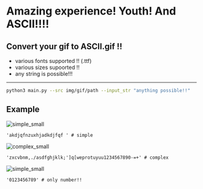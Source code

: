 # Amazing experience! Youth! And ASCII!!!!

## Convert your gif to ASCII.gif !!

- various fonts supported !! (.ttf)
- various sizes supoorted !!
- any string is possible!!!

---

```bash
python3 main.py --src img/gif/path --input_str "anything possible!!"
```

## Example



![simple_small](img_src/simple_small.gif)

```
'akdjqfnzuxhjadkdjfqf ' # simple
```

![complex_small](img_src/complex_small.gif)

```
'zxcvbnm,./asdfghjklk;']q[weprotuyuu1234567890-=+' # complex
```

![simple_small](img_src/simple_small-1615992809563.gif)

```
'0123456789' # only number!!
```

